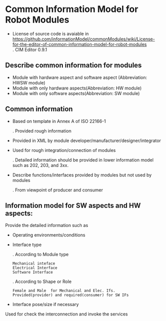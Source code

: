 # Common Information Model for Robot Modules

- License of source code is avaiable in https://github.com/informationModel/commonModules/wiki/License-for-the-editor-of-common-information-model-for-robot-modules <br>
  . CIM Editor 0.9.1
  
## Describe common information for modules
- Module with hardware aspect and software aspect (Abbreviation: HWSW module)
- Module with only hardware aspects(Abbreviation: HW module)
- Module with only software aspects(Abbreviation: SW module)

## Common information
- Based on template in Annex A of ISO 22166-1

  . Provided rough information
- Provided in XML by module developer/manufacturer/designer/integrator
- Used for rough integration/connection of modules

  . Detailed information should be provided in lower information model such as 202, 203, and 3xx.
- Describe functions/interfaces provided by modules but not used by modules

  . From viewpoint of producer and consumer

## Information model for SW aspects and HW aspects:

Provide the detailed information such as
- Operating environments/conditions
- Interface type

  . According to Module type
  
      Mechanical inteface
      Electrical Interface
      Software Interface
   
  . According to Shape or Role
  
      Female and Male  for Mechanical and Elec. Ifs.    
      Provided(provider) and required(consumer) for SW IFs
- Interface pose/size if necessary

Used for check the interconnection and invoke the services
